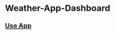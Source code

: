 # Weather-App-Dashboard

## [Use App](https://chemicopy-weather-app-dashboard-app-6mbfv4.streamlit.app/)
